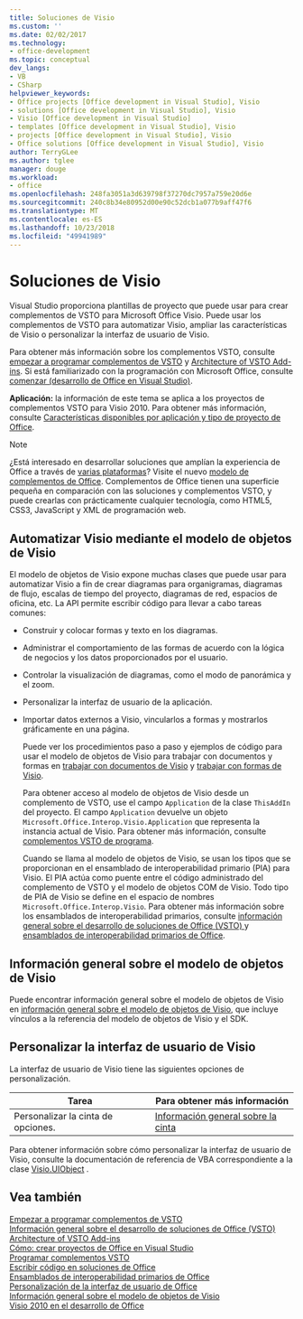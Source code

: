 ```yaml
---
title: Soluciones de Visio
ms.custom: ''
ms.date: 02/02/2017
ms.technology:
- office-development
ms.topic: conceptual
dev_langs:
- VB
- CSharp
helpviewer_keywords:
- Office projects [Office development in Visual Studio], Visio
- solutions [Office development in Visual Studio], Visio
- Visio [Office development in Visual Studio]
- templates [Office development in Visual Studio], Visio
- projects [Office development in Visual Studio], Visio
- Office solutions [Office development in Visual Studio], Visio
author: TerryGLee
ms.author: tglee
manager: douge
ms.workload:
- office
ms.openlocfilehash: 248fa3051a3d639798f37270dc7957a759e20d6e
ms.sourcegitcommit: 240c8b34e80952d00e90c52dcb1a077b9aff47f6
ms.translationtype: MT
ms.contentlocale: es-ES
ms.lasthandoff: 10/23/2018
ms.locfileid: "49941989"
---
```

# <a name="visio-solutions"></a>Soluciones de Visio
  Visual Studio proporciona plantillas de proyecto que puede usar para crear complementos de VSTO para Microsoft Office Visio. Puede usar los complementos de VSTO para automatizar Visio, ampliar las características de Visio o personalizar la interfaz de usuario de Visio.  
  
 Para obtener más información sobre los complementos VSTO, consulte [empezar a programar complementos de VSTO](../vsto/getting-started-programming-vsto-add-ins.md) y [Architecture of VSTO Add-ins](../vsto/architecture-of-vsto-add-ins.md). Si está familiarizado con la programación con Microsoft Office, consulte [comenzar &#40;desarrollo de Office en Visual Studio&#41;](../vsto/getting-started-office-development-in-visual-studio.md).  
  
 **Aplicación:** la información de este tema se aplica a los proyectos de complementos VSTO para Visio 2010. Para obtener más información, consulte [Características disponibles por aplicación y tipo de proyecto de Office](../vsto/features-available-by-office-application-and-project-type.md).  
  
> [!NOTE]  
>  ¿Está interesado en desarrollar soluciones que amplían la experiencia de Office a través de [varias plataformas](https://dev.office.com/add-in-availability)? Visite el nuevo [modelo de complementos de Office](https://dev.office.com/docs/add-ins/overview/office-add-ins). Complementos de Office tienen una superficie pequeña en comparación con las soluciones y complementos VSTO, y puede crearlas con prácticamente cualquier tecnología, como HTML5, CSS3, JavaScript y XML de programación web.  
  
## <a name="automate-visio-by-using-the-visio-object-model"></a>Automatizar Visio mediante el modelo de objetos de Visio  
 El modelo de objetos de Visio expone muchas clases que puede usar para automatizar Visio a fin de crear diagramas para organigramas, diagramas de flujo, escalas de tiempo del proyecto, diagramas de red, espacios de oficina, etc. La API permite escribir código para llevar a cabo tareas comunes:  
  
- Construir y colocar formas y texto en los diagramas.  
  
- Administrar el comportamiento de las formas de acuerdo con la lógica de negocios y los datos proporcionados por el usuario.  
  
- Controlar la visualización de diagramas, como el modo de panorámica y el zoom.  
  
- Personalizar la interfaz de usuario de la aplicación.  
  
- Importar datos externos a Visio, vincularlos a formas y mostrarlos gráficamente en una página.  
  
  Puede ver los procedimientos paso a paso y ejemplos de código para usar el modelo de objetos de Visio para trabajar con documentos y formas en [trabajar con documentos de Visio](../vsto/working-with-visio-documents.md) y [trabajar con formas de Visio](../vsto/working-with-visio-shapes.md).  
  
  Para obtener acceso al modelo de objetos de Visio desde un complemento de VSTO, use el campo `Application` de la clase `ThisAddIn` del proyecto. El campo `Application` devuelve un objeto `Microsoft.Office.Interop.Visio.Application` que representa la instancia actual de Visio. Para obtener más información, consulte [complementos VSTO de programa](../vsto/programming-vsto-add-ins.md).  
  
  Cuando se llama al modelo de objetos de Visio, se usan los tipos que se proporcionan en el ensamblado de interoperabilidad primario (PIA) para Visio. El PIA actúa como puente entre el código administrado del complemento de VSTO y el modelo de objetos COM de Visio. Todo tipo de PIA de Visio se define en el espacio de nombres `Microsoft.Office.Interop.Visio`. Para obtener más información sobre los ensamblados de interoperabilidad primarios, consulte [información general sobre el desarrollo de soluciones de Office &#40;VSTO&#41; ](../vsto/office-solutions-development-overview-vsto.md) y [ensamblados de interoperabilidad primarios de Office](../vsto/office-primary-interop-assemblies.md).  
  
## <a name="visio-object-model-overview"></a>Información general sobre el modelo de objetos de Visio  
 Puede encontrar información general sobre el modelo de objetos de Visio en [información general sobre el modelo de objetos de Visio](../vsto/visio-object-model-overview.md), que incluye vínculos a la referencia del modelo de objetos de Visio y el SDK.  
  
## <a name="customize-the-user-interface-of-visio"></a>Personalizar la interfaz de usuario de Visio  
 La interfaz de usuario de Visio tiene las siguientes opciones de personalización.  
  
|Tarea|Para obtener más información|  
|----------|--------------------------|  
|Personalizar la cinta de opciones.|[Información general sobre la cinta](../vsto/ribbon-overview.md)|  
  
 Para obtener información sobre cómo personalizar la interfaz de usuario de Visio, consulte la documentación de referencia de VBA correspondiente a la clase [Visio.UIObject](https://msdn.microsoft.com/library/office/ff765763.aspx) .  
  
## <a name="see-also"></a>Vea también  
 [Empezar a programar complementos de VSTO](../vsto/getting-started-programming-vsto-add-ins.md)   
 [Información general sobre el desarrollo de soluciones de Office &#40;VSTO&#41;](../vsto/office-solutions-development-overview-vsto.md)   
 [Architecture of VSTO Add-ins](../vsto/architecture-of-vsto-add-ins.md)   
 [Cómo: crear proyectos de Office en Visual Studio](../vsto/how-to-create-office-projects-in-visual-studio.md)   
 [Programar complementos VSTO](../vsto/programming-vsto-add-ins.md)   
 [Escribir código en soluciones de Office](../vsto/writing-code-in-office-solutions.md)   
 [Ensamblados de interoperabilidad primarios de Office](../vsto/office-primary-interop-assemblies.md)   
 [Personalización de la interfaz de usuario de Office](../vsto/office-ui-customization.md)   
 [Información general sobre el modelo de objetos de Visio](../vsto/visio-object-model-overview.md)   
 [Visio 2010 en el desarrollo de Office](http://go.microsoft.com/fwlink/?LinkId=199017)  
  